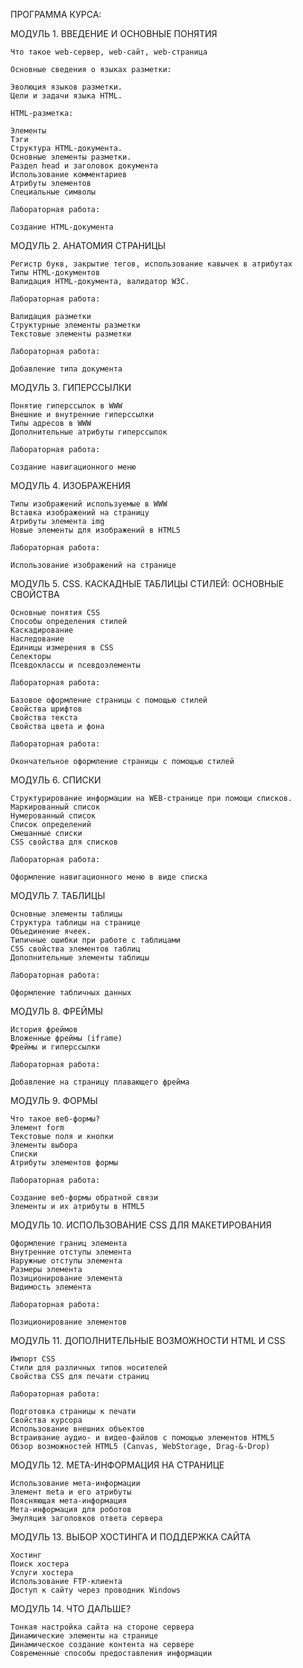 ПРОГРАММА КУРСА:

МОДУЛЬ 1. ВВЕДЕНИЕ И ОСНОВНЫЕ ПОНЯТИЯ

    Что такое web-сервер, web-сайт, web-страница
	
    Основные сведения о языках разметки:
	
    Эволюция языков разметки.
    Цели и задачи языка HTML.
	
    HTML-разметка: 
	
	Элементы
    Тэги
    Структура HTML-документа. 
	Основные элементы разметки.
    Раздел head и заголовок документа
    Использование комментариев
    Атрибуты элементов
    Специальные символы
	
    Лабораторная работа: 
	
	Создание HTML-документа

МОДУЛЬ 2. АНАТОМИЯ СТРАНИЦЫ

    Регистр букв, закрытие тегов, использование кавычек в атрибутах
    Типы HTML-документов
    Валидация HTML-документа, валидатор W3C.
	
    Лабораторная работа: 
	
	Валидация разметки
    Структурные элементы разметки
    Текстовые элементы разметки
	
    Лабораторная работа: 
	
	Добавление типа документа

МОДУЛЬ 3. ГИПЕРССЫЛКИ

    Понятие гиперссылок в WWW
    Внешние и внутренние гиперссылки
    Типы адресов в WWW
    Дополнительные атрибуты гиперссылок
	
    Лабораторная работа: 
	
	Создание навигационного меню

МОДУЛЬ 4. ИЗОБРАЖЕНИЯ

    Типы изображений используемые в WWW
    Вставка изображений на страницу
    Атрибуты элемента img
    Новые элементы для изображений в HTML5
	
    Лабораторная работа: 
	
	Использование изображений на странице

МОДУЛЬ 5. CSS. КАСКАДНЫЕ ТАБЛИЦЫ СТИЛЕЙ: ОСНОВНЫЕ СВОЙСТВА

    Основные понятия CSS
    Способы определения стилей
    Каскадирование
    Наследование
    Единицы измерения в CSS
    Селекторы
    Псевдоклассы и псевдоэлементы
	
    Лабораторная работа: 
	
	Базовое оформление страницы с помощью стилей
    Свойства шрифтов
    Свойства текста
    Свойства цвета и фона
	
    Лабораторная работа: 
	
	Окончательное оформление страницы с помощью стилей

МОДУЛЬ 6. СПИСКИ

    Структурирование информации на WEB-странице при помощи списков.
    Маркированный список
    Нумерованный список
    Список определений
    Смешанные списки
    CSS свойства для списков
	
    Лабораторная работа: 
	
	Оформление навигационного меню в виде списка

МОДУЛЬ 7. ТАБЛИЦЫ

    Основные элементы таблицы
    Структура таблицы на странице
    Объединение ячеек. 
	Типичные ошибки при работе с таблицами
    CSS свойства элементов таблиц
    Дополнительные элементы таблицы
	
    Лабораторная работа: 
	
	Оформление табличных данных

МОДУЛЬ 8. ФРЕЙМЫ

    История фреймов
    Вложенные фреймы (iframe)
    Фреймы и гиперссылки
	
    Лабораторная работа: 
	
	Добавление на страницу плавающего фрейма

МОДУЛЬ 9. ФОРМЫ

    Что такое веб-формы?
    Элемент form
    Текстовые поля и кнопки
    Элементы выбора
    Списки
    Атрибуты элементов формы
	
    Лабораторная работа: 
	
	Создание веб-формы обратной связи
    Элементы и их атрибуты в HTML5

МОДУЛЬ 10. ИСПОЛЬЗОВАНИЕ CSS ДЛЯ МАКЕТИРОВАНИЯ

    Оформление границ элемента
    Внутренние отступы элемента
    Наружные отступы элемента
    Размеры элемента
    Позиционирование элемента
    Видимость элемента
	
    Лабораторная работа: 
	
	Позиционирование элементов

МОДУЛЬ 11. ДОПОЛНИТЕЛЬНЫЕ ВОЗМОЖНОСТИ HTML И CSS

    Импорт CSS
    Стили для различных типов носителей
    Свойства CSS для печати страниц
	
    Лабораторная работа: 
	
	Подготовка страницы к печати
    Свойства курсора
    Использование внешних объектов
    Встраивание аудио- и видео-файлов с помощью элементов HTML5
    Обзор возможностей HTML5 (Canvas, WebStorage, Drag-&-Drop)

МОДУЛЬ 12. МЕТА-ИНФОРМАЦИЯ НА СТРАНИЦЕ

    Использование мета-информации
    Элемент meta и его атрибуты
    Поясняющая мета-информация
    Мета-информация для роботов
    Эмуляция заголовков ответа сервера

МОДУЛЬ 13. ВЫБОР ХОСТИНГА И ПОДДЕРЖКА САЙТА

    Хостинг
    Поиск хостера
    Услуги хостера
    Использование FTP-клиента
    Доступ к сайту через проводник Windows

МОДУЛЬ 14. ЧТО ДАЛЬШЕ?

    Тонкая настройка сайта на стороне сервера
    Динамические элементы на странице
    Динамическое создание контента на сервере
    Современные способы предоставления информации